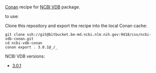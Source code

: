 [Conan](https://docs.conan.io/en/latest/) recipe for [NCBI VDB](https://github.com/ncbi/ncbi-vdb) package.

to use:

Clone this repository and export the recipe into the local Conan cache:

    git clone ssh://git@bitbucket.be-md.ncbi.nlm.nih.gov:9418/cxx/ncbi-vdb-conan.git
    cd ncbi-vdb-conan
    conan export . 3.0.1@_/_

NCBI VDB versions:

- [3.0.1](https://github.com/ncbi/ncbi-vdb/releases/tag/3.0.1)

